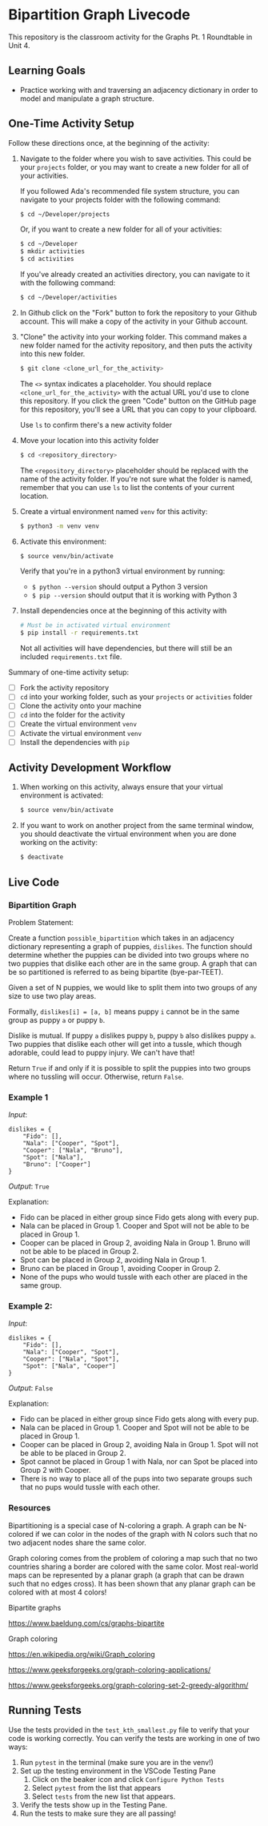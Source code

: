 # Bipartition Graph Livecode

This repository is the classroom activity for the Graphs Pt. 1 Roundtable in Unit 4.

## Learning Goals 
- Practice working with and traversing an adjacency dictionary in order to model and manipulate a graph structure.
  
## One-Time Activity Setup

Follow these directions once, at the beginning of the activity:


1. Navigate to the folder where you wish to save activities. This could be your `projects` folder, or you may want to create a new folder for all of your activities.

   If you followed Ada's recommended file system structure, you can navigate to your projects folder with the following command:

   ```bash
   $ cd ~/Developer/projects
   ```

   Or, if you want to create a new folder for all of your activities:

   ```bash
   $ cd ~/Developer
   $ mkdir activities
   $ cd activities
   ```

   If you've already created an activities directory, you can navigate to it with the following command:

   ```bash
   $ cd ~/Developer/activities
   ```

2. In Github click on the "Fork" button to fork the repository to your Github account.  This will make a copy of the activity in your Github account. 

3. "Clone" the activity into your working folder. This command makes a new folder named for the activity repository, and then puts the activity into this new folder.

   ```bash
   $ git clone <clone_url_for_the_activity>
   ```

   The `<>` syntax indicates a placeholder. You should replace `<clone_url_for_the_activity>` with the actual URL you'd use to clone this repository. If you click the green "Code" button on the GitHub page for this repository, you'll see a URL that you can copy to your clipboard.
 
   Use `ls` to confirm there's a new activity folder

4. Move your location into this activity folder

   ```bash
   $ cd <repository_directory>
   ```

   The `<repository_directory>` placeholder should be replaced with the name of the activity folder. If you're not sure what the folder is named, remember that you can use `ls` to list the contents of your current location.

5. Create a virtual environment named `venv` for this activity:

   ```bash
   $ python3 -m venv venv
   ```

6. Activate this environment:

   ```bash
   $ source venv/bin/activate
   ```

   Verify that you're in a python3 virtual environment by running:
   
   - `$ python --version` should output a Python 3 version
   - `$ pip --version` should output that it is working with Python 3

7. Install dependencies once at the beginning of this activity with

   ```bash
   # Must be in activated virtual environment
   $ pip install -r requirements.txt
   ```

   Not all activities will have dependencies, but there will still be an included `requirements.txt` file.

Summary of one-time activity setup:
- [ ] Fork the activity repository
- [ ] `cd` into your working folder, such as your `projects` or `activities` folder
- [ ] Clone the activity onto your machine
- [ ] `cd` into the folder for the activity
- [ ] Create the virtual environment `venv`
- [ ] Activate the virtual environment `venv`
- [ ] Install the dependencies with `pip`

## Activity Development Workflow

1. When working on this activity, always ensure that your virtual environment is activated:

   ```bash
   $ source venv/bin/activate
   ```

2. If you want to work on another project from the same terminal window, you should deactivate the virtual environment when you are done working on the activity:

   ```bash
   $ deactivate
   ```

## Live Code

### Bipartition Graph
Problem Statement:

Create a function `possible_bipartition` which takes in an adjacency dictionary representing a graph of puppies, `dislikes`. The function should determine whether the puppies can be divided into two groups where no two puppies that dislike each other are in the same group. A graph that can be so partitioned is referred to as being bipartite (bye-par-TEET).

Given a set of N puppies, we would like to split them into two groups of any size to use two play areas.

Formally, `dislikes[i] = [a, b]` means puppy `i` cannot be in the same group as puppy `a` or puppy `b`.

Dislike is mutual. If puppy `a` dislikes puppy `b`, puppy `b` also dislikes puppy `a`. Two puppies that dislike each other will get into a tussle, which though adorable, could lead to puppy injury. We can't have that!

Return `True` if and only if it is possible to split the puppies into two groups where no tussling will occur. Otherwise, return `False`.

### Example 1
*Input*:

    dislikes = { 
        "Fido": [],
        "Nala": ["Cooper", "Spot"],
        "Cooper": ["Nala", "Bruno"],
        "Spot": ["Nala"],
        "Bruno": ["Cooper"]
    }
*Output*: `True`

Explanation:

- Fido can be placed in either group since Fido gets along with every pup.
- Nala can be placed in Group 1. Cooper and Spot will not be able to be placed in Group 1.
- Cooper can be placed in Group 2, avoiding Nala in Group 1. Bruno will not be able to be placed in Group 2.
- Spot can be placed in Group 2, avoiding Nala in Group 1.
- Bruno can be placed in Group 1, avoiding Cooper in Group 2.
-  None of the pups who would tussle with each other are placed in the same group.

### Example 2:
*Input*:

    dislikes = {
        "Fido": [],
        "Nala": ["Cooper", "Spot"],
        "Cooper": ["Nala", "Spot"],
        "Spot": ["Nala", "Cooper"]
    }

*Output*: `False`

Explanation:
- Fido can be placed in either group since Fido gets along with every pup.
- Nala can be placed in Group 1. Cooper and Spot will not be able to be placed in Group 1.
- Cooper can be placed in Group 2, avoiding Nala in Group 1. Spot will not be able to be placed in Group 2.
- Spot cannot be placed in Group 1 with Nala, nor can Spot be placed into Group 2 with Cooper.
- There is no way to place all of the pups into two separate groups such that no pups would tussle with each other.

### Resources
Bipartitioning is a special case of N-coloring a graph. A graph can be N-colored if we can color in the nodes of the graph with N colors such that no two adjacent nodes share the same color.

Graph coloring comes from the problem of coloring a map such that no two countries sharing a border are colored with the same color. Most real-world maps can be represented by a planar graph (a graph that can be drawn such that no edges cross). It has been shown that any planar graph can be colored with at most 4 colors!

Bipartite graphs

https://www.baeldung.com/cs/graphs-bipartite

Graph coloring

https://en.wikipedia.org/wiki/Graph_coloring

https://www.geeksforgeeks.org/graph-coloring-applications/

https://www.geeksforgeeks.org/graph-coloring-set-2-greedy-algorithm/


## Running Tests
Use the tests provided in the `test_kth_smallest.py` file to verify that your code is working correctly. You can verify the tests are working in one of two ways:

1. Run `pytest` in the terminal (make sure you are in the venv!)
2. Set up the testing environment in the VSCode Testing Pane
   1. Click on the beaker icon and click `Configure Python Tests`
   2. Select `pytest` from the list that appears
   3. Select `tests` from the new list that appears.
3. Verify the tests show up in the Testing Pane.
4. Run the tests to make sure they are all passing!